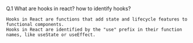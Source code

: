 Q.1 What are hooks in react? how to identify hooks?

```
Hooks in React are functions that add state and lifecycle features to functional components.
Hooks in React are identified by the "use" prefix in their function names, like useState or useEffect.

```



